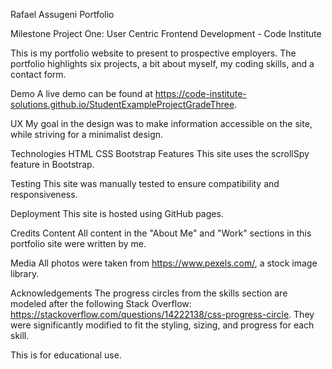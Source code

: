 Rafael Assugeni Portfolio

Milestone Project One: User Centric Frontend Development - Code Institute

This is my portfolio website to present to prospective employers. The portfolio highlights six projects, a bit about myself, 
my coding skills, and a contact form.

Demo
A live demo can be found at https://code-institute-solutions.github.io/StudentExampleProjectGradeThree.

UX
My goal in the design was to make information accessible on the site, while striving for a minimalist design.

Technologies
HTML
CSS
Bootstrap
Features
This site uses the scrollSpy feature in Bootstrap.

Testing
This site was manually tested to ensure compatibility and responsiveness.

Deployment
This site is hosted using GitHub pages.

Credits
Content
All content in the "About Me" and "Work" sections in this portfolio site were written by me.

Media
All photos were taken from https://www.pexels.com/, a stock image library.

Acknowledgements
The progress circles from the skills section are modeled after the following Stack Overflow: https://stackoverflow.com/questions/14222138/css-progress-circle. They were significantly modified to fit the styling, sizing, and progress for each skill.

This is for educational use.

